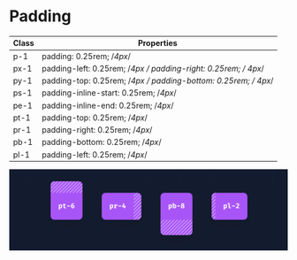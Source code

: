 # Padding

| Class | Properties                                                       |
| ----- | ---------------------------------------------------------------- |
| p-1   | padding: 0.25rem; /*4px*/                                        |
| px-1  | padding-left: 0.25rem; /*4px */ padding-right: 0.25rem; /* 4px*/ |
| py-1  | padding-top: 0.25rem; /*4px */ padding-bottom: 0.25rem; /* 4px*/ |
| ps-1  | padding-inline-start: 0.25rem; /*4px*/                           |
| pe-1  | padding-inline-end: 0.25rem; /*4px*/                             |
| pt-1  | padding-top: 0.25rem; /*4px*/                                    |
| pr-1  | padding-right: 0.25rem; /*4px*/                                  |
| pb-1  | padding-bottom: 0.25rem; /*4px*/                                 |
| pl-1  | padding-left: 0.25rem; /*4px*/                                   |

![An image](../images/common/padding-1-1.png)